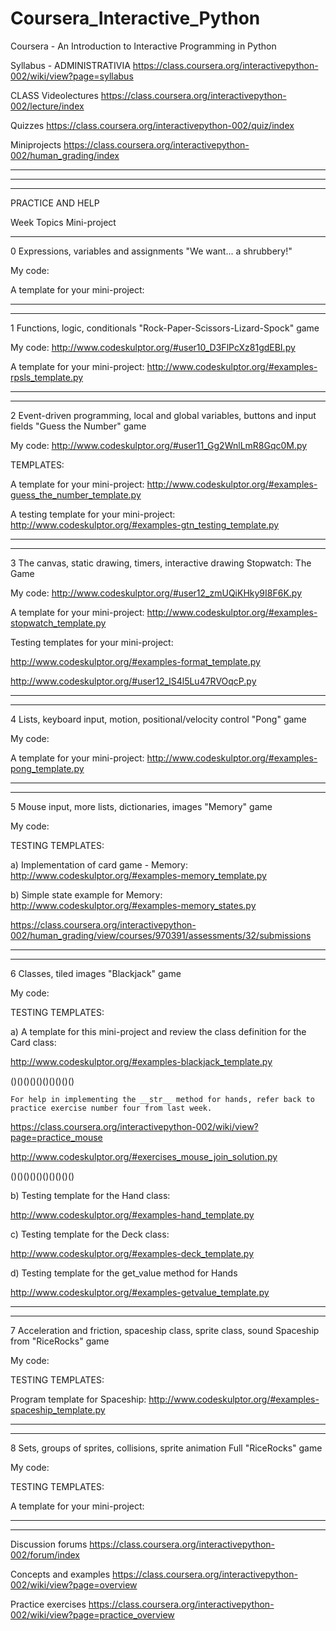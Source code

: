 Coursera_Interactive_Python
===========================

Coursera - An Introduction to Interactive Programming in Python 

Syllabus - ADMINISTRATIVIA
https://class.coursera.org/interactivepython-002/wiki/view?page=syllabus


CLASS
Videolectures
https://class.coursera.org/interactivepython-002/lecture/index

Quizzes
https://class.coursera.org/interactivepython-002/quiz/index

Miniprojects
https://class.coursera.org/interactivepython-002/human_grading/index

*****
*****
*****

PRACTICE AND HELP

Week  Topics	Mini-project

*****

0	Expressions, variables and assignments	 "We want... a shrubbery!"

My code:

A template for your mini-project: 

*****
*****

1	Functions, logic, conditionals	"Rock-Paper-Scissors-Lizard-Spock" game

My code: http://www.codeskulptor.org/#user10_D3FlPcXz81gdEBI.py

A template for your mini-project: http://www.codeskulptor.org/#examples-rpsls_template.py

*****
*****

2	Event-driven programming, local and global variables, buttons and input fields	"Guess the Number" game


My code: http://www.codeskulptor.org/#user11_Gg2WnlLmR8Gqc0M.py


TEMPLATES:

A template for your mini-project: http://www.codeskulptor.org/#examples-guess_the_number_template.py

A testing template for your mini-project: http://www.codeskulptor.org/#examples-gtn_testing_template.py

*****
*****

3	The canvas, static drawing, timers, interactive drawing	Stopwatch: The Game

My code: http://www.codeskulptor.org/#user12_zmUQiKHky9I8F6K.py

A template for your mini-project: http://www.codeskulptor.org/#examples-stopwatch_template.py

Testing templates for your mini-project: 

http://www.codeskulptor.org/#examples-format_template.py

http://www.codeskulptor.org/#user12_lS4l5Lu47RVOqcP.py

*****
*****

4	Lists, keyboard input, motion, positional/velocity control	"Pong" game

My code:

A template for your mini-project: http://www.codeskulptor.org/#examples-pong_template.py

*****
*****

5	Mouse input, more lists, dictionaries, images	"Memory" game

My code:

TESTING TEMPLATES:

a) Implementation of card game - Memory: http://www.codeskulptor.org/#examples-memory_template.py

b) Simple state example for Memory: http://www.codeskulptor.org/#examples-memory_states.py

https://class.coursera.org/interactivepython-002/human_grading/view/courses/970391/assessments/32/submissions

*****
*****

6	Classes, tiled images	"Blackjack" game


My code:


TESTING TEMPLATES:

a) A template for this mini-project and review the class definition for the Card class:

http://www.codeskulptor.org/#examples-blackjack_template.py

()()()()()()()()()()

    For help in implementing the __str__ method for hands, refer back to practice exercise number four from last week.

  https://class.coursera.org/interactivepython-002/wiki/view?page=practice_mouse

  http://www.codeskulptor.org/#exercises_mouse_join_solution.py

()()()()()()()()()()
  
b) Testing template for the Hand class:

http://www.codeskulptor.org/#examples-hand_template.py

c) Testing template for the Deck class:

http://www.codeskulptor.org/#examples-deck_template.py

d) Testing template for the get_value method for Hands

http://www.codeskulptor.org/#examples-getvalue_template.py



*****
*****

7	Acceleration and friction, spaceship class, sprite class, sound	Spaceship from "RiceRocks" game


My code:


TESTING TEMPLATES:

Program template for Spaceship: http://www.codeskulptor.org/#examples-spaceship_template.py

*****
*****

8	Sets, groups of sprites, collisions, sprite animation	Full "RiceRocks" game


My code:


TESTING TEMPLATES:

A template for your mini-project: 

*****
*****

Discussion forums
https://class.coursera.org/interactivepython-002/forum/index

Concepts and examples
https://class.coursera.org/interactivepython-002/wiki/view?page=overview

Practice exercises
https://class.coursera.org/interactivepython-002/wiki/view?page=practice_overview
